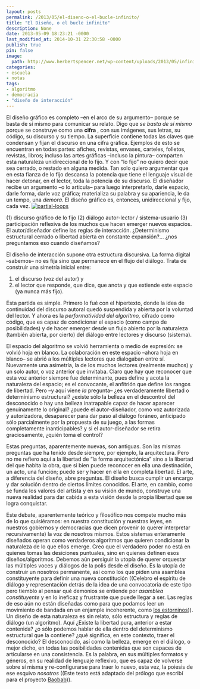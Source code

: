 ```yaml
---
layout: posts
permalink: /2013/05/el-diseno-o-el-bucle-infinito/
title: "El Diseño, o el bucle infinito"
description: None
date: 2013-05-09 18:23:21 -0000
last_modified_at: 2014-10-31 22:30:58 -0000
publish: true
pin: false
image:
  path: http://www.herbertspencer.net/wp-content/uploads/2013/05/infinite-loop.png
categories:
- escuela
- notas
tags:
- algoritmo
- democracia
- "diseño de interacción"
---
```

El diseño gráfico es completo –en el arco de su argumento– porque se basta de sí mismo para comunicar su relato. Digo que _se basta de sí mismo_ porque se construye como una **cifra** , con sus imágenes, sus letras, su código, su discurso y su tiempo. La superficie contiene todas las claves que condensan y fijan el discurso en una cifra gráfica. Ejemplos de esto se encuentran en todas partes: afiches, revistas, envases, carteles, folletos, revistas, libros; incluso las artes gráficas –incluso la pintura– comparten esta naturaleza unidireccional de lo fijo. Y con “lo fijo” no quiero decir que sea cerrado, o restado en alguna medida. Tan solo quiero argumentar que en esta fianza de lo fijo descansa la potencia que tiene el lenguaje visual de hacer detonar, en el lector, toda la potencia de su discurso. El diseñador recibe un argumento –o lo articula– para luego interpretarlo, darle espacio, darle forma, darle voz gráfica; materializa su palabra y su apariencia, le da un tempo, una _demora_. El diseño gráfico es, entonces, unidireccional y fijo, cada vez. [![partial-loops](/assets/uploads/2013/05/partial-loops-470x146.png)](/assets/uploads/2013/05/partial-loops.png)

(1) discurso gráfico de lo fijo (2) diálogo autor-lector / sistema-usuario (3) participación reflexiva de los muchos que hacen emerger nuevos espacios. El autor/diseñador define las reglas de interacción. ¿Determinismo estructural cerrado o libertad abierta en constante expansión?... ¿nos preguntamos eso cuando diseñamos?

El diseño de interacción supone otra estructura discursiva. La forma digital –sabemos– no es fija sino que permanece en el flujo del diálogo. Trata de construir una simetría inicial entre:

  1. el discurso (voz del autor) y
  2. el lector que responde, que dice, que anota y que extiende este espacio (ya nunca más fijo).

Esta partida es simple. Primero lo fué con el hipertexto, donde la idea de continuidad del discurso autoral quedó suspendida y abierta por la voluntad del lector. Y ahora es la _performatividad del algoritmo,_ cifrado como código, que es capaz de condicionar el espacio (como campo de posibilidades) y de hacer emerger desde un flujo abierto por la naturaleza (también abierta, por cierto) del diálogo entre lectores y discurso (sistema).

El espacio del algoritmo se volvió herramienta o medio de expresión: se volvió hoja en blanco. La colaboración en este espacio –ahora hoja en blanco– se abrió a los múltiples lectores que dialogaban entre sí. Nuevamente una asimetría, la de los muchos lectores (realmente muchos) y un solo autor, o voz anterior que invitaba. Claro que hay que reconocer que esta voz anterior siempre fue determinante, pues define y acota la naturaleza del espacio; es el convocante, el anfitrión que define los rangos de libertad. Pero –y aquí viene _la_ pregunta– ¿es verdaderamente libertad o determinismo estructural? ¿existe sólo la belleza en el descontrol del desconocido o hay una belleza inatrapable capaz de hacer aparecer genuinamente lo original? ¿puede el autor-diseñador, como voz autorizada y autorizadora, desaparecer para dar paso al diálogo foráneo, anticipado sólo parcialmente por la propuesta de su juego, a las formas completamente inanticipables? y si el autor-diseñador se retira graciosamente, ¿quién toma el control?

Estas preguntas, aparentemente nuevas, son antiguas. Son las mismas preguntas que ha tenido desde siempre, por ejemplo, la arquitectura. Pero no me refiero aquí a la libertad de “la forma arquitectónica” sino a la libertad del que habita la obra, que si bien puede reconocer en ella una destinación, un acto, una función; puede ser y hacer en ella en completa libertad. El arte, a diferencia del diseño, abre preguntas. El diseño busca cumplir un encargo y dar solución dentro de ciertos límites conocidos. El arte, en cambio, como se funda los valores del artista y en su visión de mundo, construye una nueva realidad para dar cabida a esta visión desde la propia libertad que se logra conquistar.

Este debate, aparentemente teórico y filosófico nos compete mucho más de lo que quisiéramos: en nuestra constitución y nuestras leyes, en nuestros gobiernos y democracias que dicen provenir (o querer interpretar recursivamente) la voz de nosotros mismos. Estos sistemas enteramente diseñados operan como verdaderos algoritmos que quieren condicionar la naturaleza de lo que ellos emerge. Creo que el verdadero poder no está en quienes tomas las desiciones puntuales, sino en quienes definen esos diseños/algoritmos. Debemos aún persiguir la utopía de querer orquestar las múltiples voces y diálogos de la polis desde el diseño. Es la utopía de construir un nosotros permanente, así como los que piden una asamblea constituyente para definir una nueva constitución ((Celebro el espíritu de diálogo y representación detrás de la idea de una convocatoria de este tipo pero tiemblo al pensar qué demonios se entiende por _asamblea constituyente_ y en lo ineficaz y frustrante que puede llegar a ser. Las reglas de eso aún no están diseñadas como para que podamos leer un movimiento de bandada en un enjample incoherente, como [los estorninos](http://vimeo.com/58291553 "video de un ballet de aves"))). Un diseño de esta naturaleza es sin relato, sólo estructura y reglas de diálogo (un algoritmo). Aquí ¿Existe la libertad pura, anterior a estar contenida? ¿o sólo podemos hablar de ella dentro del determinismo estructural que la contiene? ¿qué significa, en este contexto, traer el desconocido? El desconocido, así como la belleza, emerge en el diálogo, o mejor dicho, en todas las posibilidades contenidas que son capaces de articularse en una consistencia. Es la palabra, en sus múltiples formatos y géneros, en su realidad de lenguaje reflexivo, que es capaz de volverse sobre sí misma y re-configurarse para traer lo nuevo, esta vez, la poiesis de ese esquivo _nosotros_ ((Este texto está adaptado del prólogo que escribí para el proyecto [Baobab](http://proyectos.ead.pucv.cl/baobab/version-2/))).
